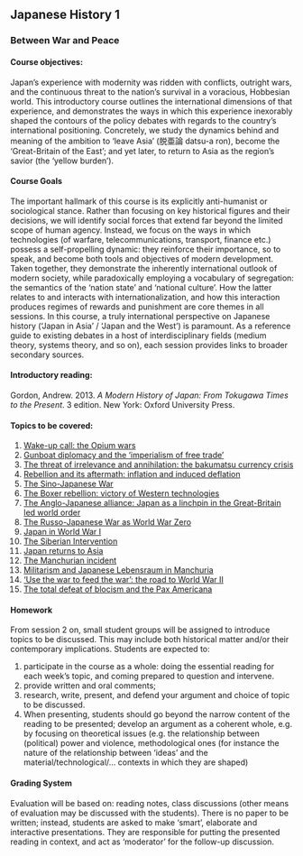 ## Japanese History 1

### Between War and Peace

#### Course objectives:

Japan’s experience with modernity was ridden with conflicts, outright wars, and the continuous threat to the nation’s survival in a voracious, Hobbesian world. This introductory course outlines the international dimensions of that experience, and demonstrates the ways in which this experience inexorably shaped the contours of the policy debates with regards to the country’s international positioning. Concretely, we study the dynamics behind and meaning of the ambition to ‘leave Asia’ (脱亜論 datsu-a ron), become the ‘Great-Britain of the East’; and yet later, to return to Asia as the region’s savior (the ‘yellow burden’).

#### Course Goals

The important hallmark of this course is its explicitly anti-humanist or sociological stance. Rather than focusing on key historical figures and their decisions, we will identify social forces that extend far beyond the limited scope of human agency. Instead, we focus on the ways in which technologies (of warfare, telecommunications, transport, finance etc.) possess a self-propelling dynamic: they reinforce their importance, so to speak, and become both tools and objectives of modern development. Taken together, they demonstrate the inherently international outlook of modern society, while paradoxically employing a vocabulary of segregation: the semantics of the ‘nation state’ and ‘national culture’. How the latter relates to and interacts with internationalization, and how this interaction produces regimes of rewards and punishment are core themes in all sessions. In this course, a truly international perspective on Japanese history (‘Japan in Asia’ / ‘Japan and the West’) is paramount. As a reference guide to existing debates in a host of interdisciplinary fields (medium theory, systems theory, and so on), each session provides links to broader secondary sources.

#### Introductory reading:

Gordon, Andrew. 2013. *A Modern History of Japan: From Tokugawa Times to the Present*. 3 edition. New York: Oxford University Press.

#### Topics to be covered:

1. [Wake-up call: the Opium wars](https://github.com/michaelschiltz/Japanese_History_1/blob/master/session%2001%20-%20Wake-up%20call:%20the%20Opium%20wars)
2. [Gunboat diplomacy and the ‘imperialism of free trade’](https://github.com/michaelschiltz/Japanese_History_1/blob/master/session%2002%20-%20Gunboat%20diplomacy)
3. [The threat of irrelevance and annihilation: the bakumatsu currency crisis](https://github.com/michaelschiltz/Japanese_History_1/blob/master/session%2003%20-%20the%20bakumatsu%20currency%20crisis.md)
4. [Rebellion and its aftermath: inflation and induced deflation](https://github.com/michaelschiltz/Japanese_History_1/blob/master/session%2004%20-%20Rebellion%20and%20its%20aftermath)
5. [The Sino-Japanese War](https://github.com/michaelschiltz/Japanese_History_1/blob/master/session%2005%20-%20Sino-Japanese%20War)
6. [The Boxer rebellion: victory of Western technologies](https://github.com/michaelschiltz/Japanese_History_1/blob/master/session%2006%20-%20Boxer%20rebellion)
7. [The Anglo-Japanese alliance: Japan as a linchpin in the Great-Britain led world order](https://github.com/michaelschiltz/Japanese_History_1/blob/master/session%2007%20-%20Anglo-Japanese%20alliance)
8. [The Russo-Japanese War as World War Zero](https://github.com/michaelschiltz/Japanese_History_1/blob/master/session%2008%20-%20Russo-Japanese%20War)
9. [Japan in World War I](https://github.com/michaelschiltz/Japanese_History_1/blob/master/session%2009%20-%20Japan%20in%20World%20War%20I)
10. [The Siberian Intervention](https://github.com/michaelschiltz/Japanese_History_1/blob/master/session%2010%20-%20Siberian%20Intervention)
11. [Japan returns to Asia](https://github.com/michaelschiltz/Japanese_History_1/blob/master/session%2011%20-%20Japan%20returns%20to%20Asia)
12. [The Manchurian incident](https://github.com/michaelschiltz/Japanese_History_1/blob/master/session%2012%20-%20Manchurian%20incident)
13. [Militarism and Japanese Lebensraum in Manchuria](https://github.com/michaelschiltz/Japanese_History_1/blob/master/session%2013%20-%20Militarism%20and%20Japanese%20Lebensraum%20in%20Manchuria)
14. [‘Use the war to feed the war’: the road to World War II](https://github.com/michaelschiltz/Japanese_History_1/blob/master/session%2014%20-%20road%20to%20World%20War%20II)
15. [The total defeat of blocism and the Pax Americana](https://github.com/michaelschiltz/Japanese_History_1/blob/master/session%2015%20-%20total%20defeat%20of%20blocism)

#### Homework
From session 2 on, small student groups will be assigned to introduce topics to be discussed. This may include both historical matter and/or their contemporary implications.
Students are expected to:
1. participate in the course as a whole: doing the essential reading for each week’s topic, and coming prepared to question and intervene.
2. provide written and oral comments;
3. research, write, present, and defend your argument and choice of topic to be discussed.
4. When presenting, students should go beyond the narrow content of the reading to be presented; develop an argument as a coherent whole, e.g. by focusing on theoretical issues (e.g. the relationship between (political) power and violence, methodological ones (for instance the nature of the relationship between ‘ideas’ and the material/technological/… contexts in which they are shaped)

#### Grading System
Evaluation will be based on: reading notes, class discussions (other means of evaluation may be discussed with the students). There is no paper to be written; instead, students are asked to make ‘smart’, elaborate and interactive presentations. They are responsible for putting the presented reading in context, and act as ‘moderator’ for the follow-up discussion.
